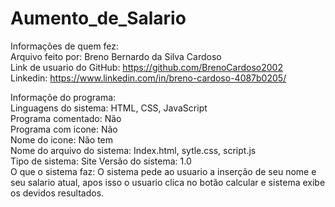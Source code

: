 # Aumento_de_Salario
Informações de quem fez:  
  Arquivo feito por: Breno Bernardo da Silva Cardoso  
  Link de usuario do GitHub: https://github.com/BrenoCardoso2002  
  Linkedin: https://www.linkedin.com/in/breno-cardoso-4087b0205/  

Informaçõe do programa:  
  Linguagens do sistema: HTML, CSS, JavaScript  
  Programa comentado: Não  
  Programa com icone: Não  
  Nome do icone: Não tem  
  Nome do arquivo do sistema: Index.html, sytle.css, script.js  
  Tipo de sistema: Site
  Versão do sistema: 1.0  
  O que o sistema faz: O sistema pede ao usuario a inserção de seu nome e seu salario atual, apos isso o usuario clica no botão calcular e sistema exibe os devidos resultados.
